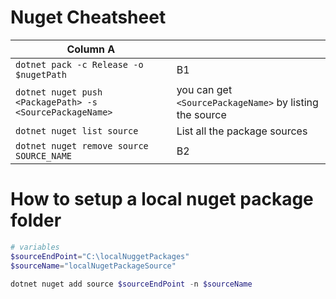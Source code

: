 # Nuget Cheatsheet

| Column A                                                 |                                                         |
| -------------------------------------------------------- | ------------------------------------------------------- |
| `dotnet pack -c Release -o $nugetPath`                   | B1                                                      |
| `dotnet nuget push <PackagePath> -s <SourcePackageName>` | you can get `<SourcePackageName>` by listing the source |
| `dotnet nuget list source`                               | List all the package sources                            |
| `dotnet nuget remove source SOURCE_NAME`                 | B2                                                      |


# How to setup a local nuget package folder

```powershell
# variables
$sourceEndPoint="C:\localNuggetPackages"
$sourceName="localNugetPackageSource"

dotnet nuget add source $sourceEndPoint -n $sourceName
```